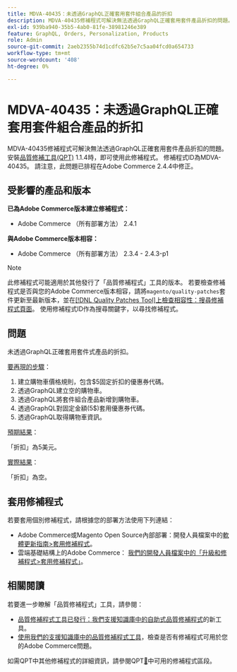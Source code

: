 ```yaml
---
title: MDVA-40435：未透過GraphQL正確套用套件組合產品的折扣
description: MDVA-40435修補程式可解決無法透過GraphQL正確套用套件產品折扣的問題。 安裝[Quality Patches Tool (QPT)](/help/announcements/adobe-commerce-announcements/magento-quality-patches-released-new-tool-to-self-serve-quality-patches.md) 1.1.4時，即可使用此修補程式。 修補程式ID為MDVA-40435。 請注意，此問題已排程在Adobe Commerce 2.4.4中修正。
exl-id: 939ba940-35b5-4ab0-81fe-38981246e389
feature: GraphQL, Orders, Personalization, Products
role: Admin
source-git-commit: 2aeb2355b74d1cdfc62b5e7c5aa04fcd0a654733
workflow-type: tm+mt
source-wordcount: '408'
ht-degree: 0%

---
```


# MDVA-40435：未透過GraphQL正確套用套件組合產品的折扣

MDVA-40435修補程式可解決無法透過GraphQL正確套用套件產品折扣的問題。 安裝[品質修補工具(QPT)](/help/announcements/adobe-commerce-announcements/magento-quality-patches-released-new-tool-to-self-serve-quality-patches.md) 1.1.4時，即可使用此修補程式。 修補程式ID為MDVA-40435。 請注意，此問題已排程在Adobe Commerce 2.4.4中修正。

## 受影響的產品和版本

**已為Adobe Commerce版本建立修補程式：**

* Adobe Commerce （所有部署方法） 2.4.1

**與Adobe Commerce版本相容：**

* Adobe Commerce （所有部署方法） 2.3.4 - 2.4.3-p1

>[!NOTE]
>
>此修補程式可能適用於其他發行了「品質修補程式」工具的版本。 若要檢查修補程式是否與您的Adobe Commerce版本相容，請將`magento/quality-patches`套件更新至最新版本，並在[[!DNL Quality Patches Tool]上檢查相容性：搜尋修補程式頁面](https://experienceleague.adobe.com/tools/commerce-quality-patches/index.html?lang=zh-Hant)。 使用修補程式ID作為搜尋關鍵字，以尋找修補程式。

## 問題

未透過GraphQL正確套用套件式產品的折扣。

<u>要再現的步驟</u>：

1. 建立購物車價格規則，包含$5固定折扣的優惠券代碼。
1. 透過GraphQL建立空的購物車。
1. 透過GraphQL將套件組合產品新增到購物車。
1. 透過GraphQL對固定金額(5$)套用優惠券代碼。
1. 透過GraphQL取得購物車資訊。

<u>預期結果</u>：

「折扣」為5美元。

<u>實際結果</u>：

「折扣」為空。

## 套用修補程式

若要套用個別修補程式，請根據您的部署方法使用下列連結：

* Adobe Commerce或Magento Open Source內部部署：開發人員檔案中的[軟體更新指南>套用修補程式](https://experienceleague.adobe.com/zh-hant/docs/commerce-operations/tools/quality-patches-tool/usage)。
* 雲端基礎結構上的Adobe Commerce： [我們的開發人員檔案中的「升級和修補程式>套用修補程式」](https://experienceleague.adobe.com/zh-hant/docs/commerce-cloud-service/user-guide/develop/upgrade/apply-patches)。

## 相關閱讀

若要進一步瞭解「品質修補程式」工具，請參閱：

* [品質修補程式工具已發行：我們支援知識庫中的自助式品質修補程式](/help/announcements/adobe-commerce-announcements/magento-quality-patches-released-new-tool-to-self-serve-quality-patches.md)的新工具。
* [使用我們的支援知識庫中的品質修補程式工具](/help/support-tools/patches-available-in-qpt-tool/check-patch-for-magento-issue-with-magento-quality-patches.md)，檢查是否有修補程式可用於您的Adobe Commerce問題。

如需QPT中其他修補程式的詳細資訊，請參閱QPT[&#128279;](https://support.magento.com/hc/en-us/sections/360010506631-Patches-available-in-MQP-tool-)中可用的修補程式區段。
